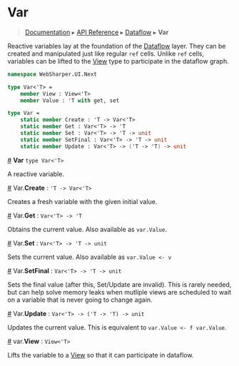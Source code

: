 # Var
> [Documentation](../README.md) ▸ [API Reference](API.md) ▸ [Dataflow](Dataflow.md) ▸ **Var**

Reactive variables lay at the foundation of the [Dataflow](Dataflow.md) layer.
They can be created and manipulated just like regular `ref` cells.
Unlike `ref` cells, variables can be lifted to the [View](View.md) type to
participate in the dataflow graph.

```fsharp
namespace WebSharper.UI.Next

type Var<'T> =
    member View : View<'T>
    member Value : 'T with get, set

type Var =
    static member Create : 'T -> Var<'T>
    static member Get : Var<'T> -> 'T
    static member Set : Var<'T> -> 'T -> unit
    static member SetFinal : Var<'T> -> 'T -> unit
    static member Update : Var<'T> -> ('T -> 'T) -> unit
```

<a name="Var" href="#Var">#</a> **Var** `type Var<'T>`

A reactive variable.

<a name="Create" href="#Create">#</a> Var.**Create** : `'T -> Var<'T>`

Creates a fresh variable with the given initial value.

<a name="Get" href="#Get">#</a> Var.**Get** : `Var<'T> -> 'T`

Obtains the current value.  Also available as `var.Value`.

<a name="Set" href="#Set">#</a> Var.**Set** : `Var<'T> -> 'T -> unit`

Sets the current value.  Also available as `var.Value <- v`

<a name="SetFinal" href="#SetFinal">#</a> Var.**SetFinal** : `Var<'T> -> 'T -> unit`

Sets the final value (after this, Set/Update are invalid).
This is rarely needed, but can help solve memory leaks when
mutliple views are scheduled to wait on a variable that is never
going to change again.

<a name="Update" href="#Update">#</a> Var.**Update** : `Var<'T> -> ('T -> 'T) -> unit`

Updates the current value.  This is equivalent to `var.Value <- f var.Value`.

<a name="View" href="#View">#</a> var.**View** : `View<'T>`

Lifts the variable to a [View](View.md) so that it can participate in dataflow.
